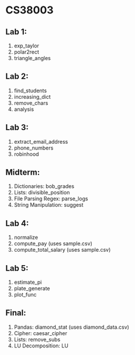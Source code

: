 # CS38003

## Lab 1:
1) exp_taylor
2) polar2rect
3) triangle_angles

## Lab 2:
1) find_students
2) increasing_dict
3) remove_chars
4) analysis

## Lab 3:
1) extract_email_address
2) phone_numbers
3) robinhood

## Midterm:
1) Dictionaries: bob_grades
2) Lists: divisible_position
3) File Parsing Regex: parse_logs
4) String Manipulation: suggest

## Lab 4:
1) normalize
2) compute_pay (uses sample.csv)
3) compute_total_salary (uses sample.csv)

## Lab 5:
1) estimate_pi
2) plate_generate
3) plot_func

## Final:
1) Pandas: diamond_stat (uses diamond_data.csv)
2) Cipher: caesar_cipher
3) Lists: remove_subs
4) LU Decomposition: LU
